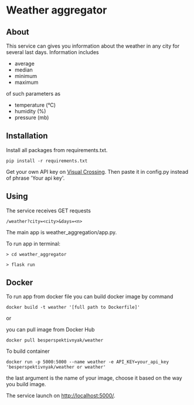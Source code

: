 # Weather aggregator
## About
This service can gives you information about the weather in any city for several last days. Information includes 
- average
- median
- minimum
- maximum 

of such parameters as
- temperature (°C)
- humidity (%)
- pressure (mb)
## Installation
Install all packages from requirements.txt.

``pip install -r requirements.txt``

Get your own API key on [Visual Crossing](https://www.visualcrossing.com/). Then paste it in config.py instead of phrase 'Your api key'.

## Using
The service receives GET requests 

``/weather?city=<city>&days=<n>``

The main app is weather_aggregation/app.py.

To run app in terminal:

``> cd weather_aggregator``

``> flask run``

## Docker
To run app from docker file you can build docker image by command 

``docker build -t weather '[full path to Dockerfile]'``

or 

you can pull image from Docker Hub

``docker pull besperspektivnyak/weather``

To build container 

``docker run -p 5000:5000 --name weather -e API_KEY=your_api_key 'besperspektivnyak/weather or weather'``

the last argument is the name of your image, choose it based on the way you build image.

The service launch on [http://localhost:5000/](http://localhost:5000/).
